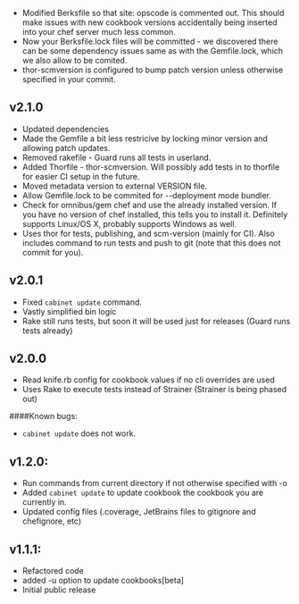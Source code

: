 * Modified Berksfile so that site: opscode is commented out. This should make issues with new cookbook versions accidentally being inserted into your chef server much less common.
* Now your Berksfile.lock files will be committed - we discovered there can be some dependency issues same as with the Gemfile.lock, which we also allow to be comited.
* thor-scmversion is configured to bump patch version unless otherwise specified in your commit.

## v2.1.0
* Updated dependencies
* Made the Gemfile a bit less restricive by locking minor version and allowing patch updates.
* Removed rakefile - Guard runs all tests in userland.
* Added Thorfile - thor-scmversion. Will possibly add tests in to thorfile for easier CI setup in the future.
* Moved metadata version to external VERSION file.
* Allow Gemfile.lock to be commited for --deployment mode bundler.
* Check for omnibus/gem chef and use the already installed version. If you have no version of chef installed, this tells you to install it. Definitely supports Linux/OS X, probably supports Windows as well.
* Uses thor for tests, publishing, and scm-version (mainly for CI). Also includes command to run tests and push to git (note that this does not commit for you).

## v2.0.1
* Fixed `cabinet update` command.
* Vastly simplified bin logic
* Rake still runs tests, but soon it will be used just for releases (Guard runs tests already)

## v2.0.0
* Read knife.rb config for cookbook values if no cli overrides are used
* Uses Rake to execute tests instead of Strainer (Strainer is being phased out)

####Known bugs:
* `cabinet update` does not work.

## v1.2.0:

* Run commands from current directory if not otherwise specified with -o
* Added `cabinet update` to update cookbook the cookbook you are currently in.
* Updated config files (.coverage, JetBrains files to gitignore and chefignore, etc)

## v1.1.1:

* Refactored code
* added -u option to update cookbooks[beta]
* Initial public release
